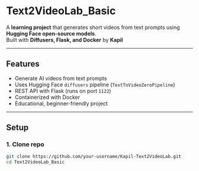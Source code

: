 # Text2VideoLab_Basic

A **learning project** that generates short videos from text prompts using **Hugging Face open-source models**.  
Built with **Diffusers, Flask, and Docker** by **Kapil** 

---

## Features
- Generate AI videos from text prompts
- Uses Hugging Face `diffusers` pipeline (`TextToVideoZeroPipeline`)
- REST API with Flask (runs on port `1122`)
- Containerized with Docker
- Educational, beginner-friendly project

---

##  Setup

### 1. Clone repo
```bash
git clone https://github.com/your-username/Kapil-Text2VideoLab.git
cd Text2VideoLab_Basic
